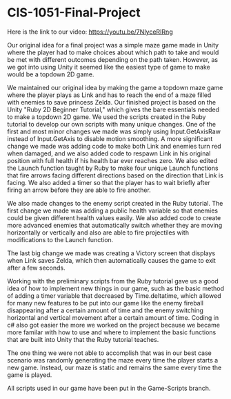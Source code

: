 # CIS-1051-Final-Project

Here is the link to our video: https://youtu.be/7NIyceRIRng

Our original idea for a final project was a simple maze game made in Unity where the player had to make choices about which path to take and would be met with different outcomes
depending on the path taken. However, as we got into using Unity it seemed like the easiest type of game to make would be a topdown 2D game.

We maintained our original idea by making the game a topdown maze game where the player plays as Link and has to reach the end of a maze filled with enemies to 
save princess Zelda. Our finished project is based on the Unity "Ruby 2D Beginner Tutorial," which gives the bare essentials needed to make a topdown 2D game. 
We used the scripts created in the Ruby tutorial to develop our own scripts with many unique changes. One of the first and most minor changes we made was simply
using Input.GetAxisRaw instead of Input.GetAxis to disable motion smoothing. A more significant change we made was adding code to make both Link and enemies turn red when
damaged, and we also added code to respawn Link in his original position with full health if his health bar ever reaches zero. We also edited the Launch function
taught by Ruby to make four unique Launch functions that fire arrows facing different directions based on the direction that Link is facing. We also added a timer
so that the player has to wait briefly after firing an arrow before they are able to fire another.

We also made changes to the enemy script created in the Ruby tutorial. The first change we made was adding a public health variable so that enemies could be given
different health values easily. We also added code to create more advanced enemies that automatically switch whether they are moving horizontally or vertically
and also are able to fire projectiles with modifications to the Launch function.

The last big change we made was creating a Victory screen that displays when Link saves Zelda, which then automatically causes the game to exit after a few seconds.

Working with the preliminary scripts from the Ruby tutorial gave us a good idea of how to implement new things in our game, such as the basic method of adding a timer variable
that decreased by Time.deltatime, which allowed for many new features to be put into our game like the enemy fireball disappearing after a certain amount of time
and the enemy switching horizontal and vertical movement after a certain amount of time. Coding in c# also got easier the more we worked on the project because
we became more familar with how to use and where to implement the basic functions that are built into Unity that the Ruby tutorial teaches.

The one thing we were not able to accomplish that was in our best case scenario was randomly generating the maze every time the player starts a new game. Instead,
our maze is static and remains the same every time the game is played.

All scripts used in our game have been put in the Game-Scripts branch.
